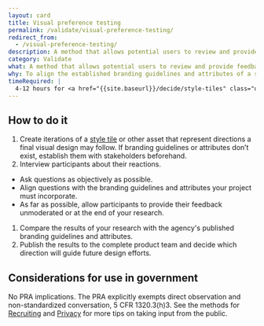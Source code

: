 ```yaml
---
layout: card
title: Visual preference testing
permalink: /validate/visual-preference-testing/
redirect_from:
  - /visual-preference-testing/
description: A method that allows potential users to review and provide feedback on a solution's visual direction.
category: Validate
what: A method that allows potential users to review and provide feedback on a solution's visual direction.
why: To align the established branding guidelines and attributes of a solution with the way end users view the overall brand and emotional feel.
timeRequired: |
  4-12 hours for <a href="{{site.baseurl}}/decide/style-tiles" class="usa-link">style tiles</a>. 30 minutes per participant to get feedback.
---
```


## How to do it

1. Create iterations of a <a href="{{site.baseurl}}/decide/style-tiles" class="usa-link">style tile</a> or other asset that represent directions a final visual design may follow. If branding guidelines or attributes don’t exist, establish them with stakeholders beforehand.
1. Interview participants about their reactions.
  - Ask questions as objectively as possible.
  - Align questions with the branding guidelines and attributes your project must incorporate.
  - As far as possible, allow participants to provide their feedback unmoderated or at the end of your research.
1. Compare the results of your research with the agency's published branding guidelines and attributes.
1. Publish the results to the complete product team and decide which direction will guide future design efforts.

<section class="method--section method--section--government-considerations" markdown="1" >

## Considerations for use in government

No PRA implications. The PRA explicitly exempts direct observation and non-standardized conversation, 5 CFR 1320.3(h)3. See the methods for <a href="{{site.baseurl}}/fundamentals/recruiting" class="usa-link">Recruiting</a> and <a href="{{site.baseurl}}/fundamentals/privacy" class="usa-link">Privacy</a> for more tips on taking input from the public.
</section>
